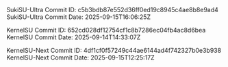 SukiSU-Ultra Commit ID: c5b3bdb87e552d36ff0ed19c8945c4ae8b8e9ad4
SukiSU-Ultra Commit Date: 2025-09-15T16:06:25Z

KernelSU Commit ID: 652cd028df12754cf1c8b7286ec04fb4ac8d6bea
KernelSU Commit Date: 2025-09-14T14:33:07Z

KernelSU-Next Commit ID: 4df1cf0f57249c44ae6144ad4f742327b0e3b938
KernelSU-Next Commit Date: 2025-09-15T12:25:17Z

